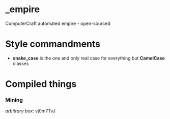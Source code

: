 # _empire
ComputerCraft automated empire - open-sourced

Style commandments
===

- **snake_case** is the one and only real case for everything but **CamelCase** classes

Compiled things
===

### Mining
*arbitrary box*: vj0m7TvJ
